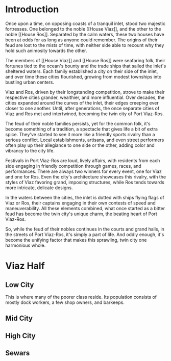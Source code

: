 # Introduction
Once upon a time, on opposing coasts of a tranquil inlet, stood two majestic fortresses. One belonged to the noble [[House Viaz]], and the other to the noble [[House Ros]]. Separated by the calm waters, these two houses have been at odds for as long as anyone could remember. The origins of their feud are lost to the mists of time, with neither side able to recount why they hold such animosity towards the other.

The members of [[House Viaz]] and [[House Ros]] were seafaring folk, their fortunes tied to the ocean's bounty and the trade ships that sailed the inlet's sheltered waters. Each family established a city on their side of the inlet, and over time these cities flourished, growing from modest townships into bustling urban centers.

Viaz and Ros, driven by their longstanding competition, strove to make their respective cities grander, wealthier, and more influential. Over decades, the cities expanded around the curves of the inlet, their edges creeping ever closer to one another. Until, after generations, the once separate cities of Viaz and Ros met and intertwined, becoming the twin city of Port Viaz-Ros.

The feud of their noble families persists, yet for the common folk, it's become something of a tradition, a spectacle that gives life a bit of extra spice. They've started to see it more like a friendly sports rivalry than a serious conflict. Local establishments, artisans, and even street performers often play up their allegiance to one side or the other, adding color and vibrancy to the city life.

Festivals in Port Viaz-Ros are loud, lively affairs, with residents from each side engaging in friendly competition through games, races, and performances. There are always two winners for every event, one for Viaz and one for Ros. Even the city's architecture showcases this rivalry, with the styles of Viaz favoring grand, imposing structures, while Ros tends towards more intricate, delicate designs.

In the waters between the cities, the inlet is dotted with ships flying flags of Viaz or Ros, their captains engaging in their own contests of speed and maneuverability. All these elements combined, what once started as a bitter feud has become the twin city's unique charm, the beating heart of Port Viaz-Ros.

So, while the feud of their nobles continues in the courts and grand halls, in the streets of Port Viaz-Ros, it's simply a part of life. And oddly enough, it's become the unifying factor that makes this sprawling, twin city one harmonious whole.
# Viaz Half
## Low City
This is where many of the poorer class reside. Its population consists of mostly dock workers, a few shop owners, and barkeeps. 
## Mid City
## High City

## Sewars